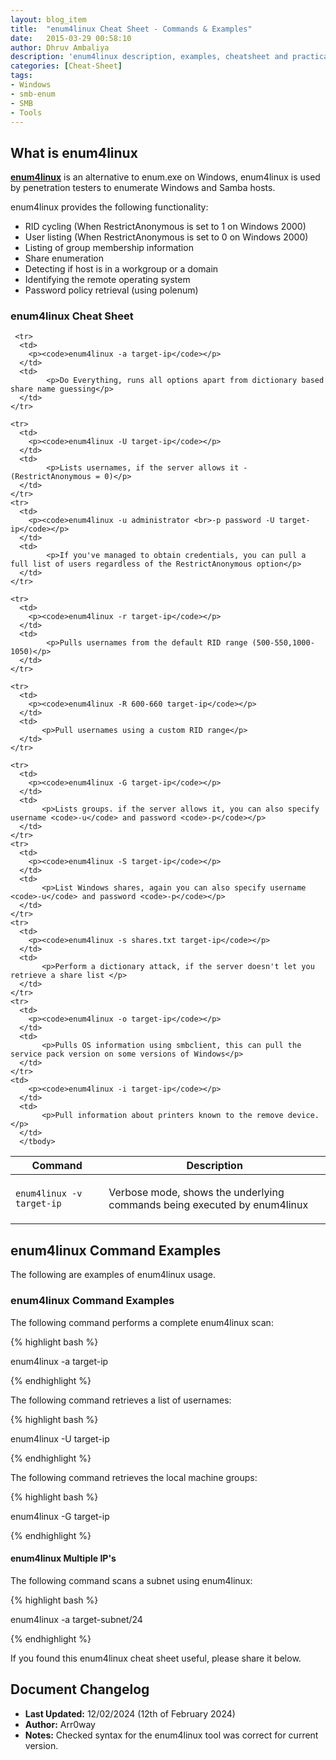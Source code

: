 ```yaml
---
layout: blog_item
title:  "enum4linux Cheat Sheet - Commands & Examples"
date:   2015-03-29 00:58:10
author: Dhruv Ambaliya
description: 'enum4linux description, examples, cheatsheet and practical examples'
categories: [Cheat-Sheet]
tags:
- Windows
- smb-enum
- SMB
- Tools
---
```


## What is enum4linux

**[enum4linux](https://labs.portcullis.co.uk/tools/enum4linux/)** is an alternative to enum.exe on Windows, enum4linux is used by penetration testers to enumerate Windows and Samba hosts. 
 

enum4linux provides the following functionality: 

* RID cycling (When RestrictAnonymous is set to 1 on Windows 2000)
* User listing (When RestrictAnonymous is set to 0 on Windows 2000)
* Listing of group membership information
* Share enumeration
* Detecting if host is in a workgroup or a domain
* Identifying the remote operating system
* Password policy retrieval (using polenum)

### enum4linux Cheat Sheet

<div class="mobile-side-scroller">
<table>
  <thead>
    <tr>
      <th>Command</th>
      <th>Description</th>
    </tr>
  </thead>
      <tbody>
      <tr>
      <td>
        <p><code>enum4linux -v target-ip</code></p>
      </td>
      <td>
            <p>Verbose mode, shows the underlying commands being executed by enum4linux</p>
      </td>
    </tr>

     <tr>
      <td>
        <p><code>enum4linux -a target-ip</code></p>
      </td>
      <td>
            <p>Do Everything, runs all options apart from dictionary based share name guessing</p>
      </td>
    </tr>

    <tr>
      <td>
        <p><code>enum4linux -U target-ip</code></p>
      </td>
      <td>
            <p>Lists usernames, if the server allows it - (RestrictAnonymous = 0)</p>
      </td>
    </tr>
    <tr>
      <td>
        <p><code>enum4linux -u administrator <br>-p password -U target-ip</code></p>
      </td>
      <td>
            <p>If you've managed to obtain credentials, you can pull a full list of users regardless of the RestrictAnonymous option</p>
      </td>
    </tr>

    <tr>
      <td>
        <p><code>enum4linux -r target-ip</code></p>
      </td>
      <td>
            <p>Pulls usernames from the default RID range (500-550,1000-1050)</p> 
      </td>
    </tr>

    <tr>
      <td>
        <p><code>enum4linux -R 600-660 target-ip</code></p>
      </td>
      <td>
           <p>Pull usernames using a custom RID range</p> 
      </td>
    </tr>

    <tr>
      <td>
        <p><code>enum4linux -G target-ip</code></p>
      </td>
      <td>
           <p>Lists groups. if the server allows it, you can also specify username <code>-u</code> and password <code>-p</code></p> 
      </td>
    </tr>
    <tr>
      <td>
        <p><code>enum4linux -S target-ip</code></p>
      </td>
      <td>
           <p>List Windows shares, again you can also specify username <code>-u</code> and password <code>-p</code></p> 
      </td>
    </tr>
    <tr>
      <td>
        <p><code>enum4linux -s shares.txt target-ip</code></p>
      </td>
      <td>
           <p>Perform a dictionary attack, if the server doesn't let you retrieve a share list </p>
      </td>
    </tr>
    <tr>
      <td>
        <p><code>enum4linux -o target-ip</code></p>
      </td>
      <td>
           <p>Pulls OS information using smbclient, this can pull the service pack version on some versions of Windows</p>
      </td>
    </tr>
    <td>
        <p><code>enum4linux -i target-ip</code></p>
      </td>
      <td>
           <p>Pull information about printers known to the remove device.</p>
      </td>
      </tbody>
</table>
</div>


## enum4linux Command Examples 

The following are examples of enum4linux usage. 

### enum4linux Command Examples 

The following command performs a complete enum4linux scan: 

{% highlight bash %}

enum4linux -a target-ip

{% endhighlight %}

The following command retrieves a list of usernames: 

{% highlight bash %}

enum4linux -U target-ip

{% endhighlight %}

The following command retrieves the local machine groups: 

{% highlight bash %}

enum4linux -G target-ip

{% endhighlight %}

#### enum4linux Multiple IP's 

The following command scans a subnet using enum4linux: 

{% highlight bash %}

enum4linux -a target-subnet/24

{% endhighlight %}

If you found this enum4linux cheat sheet useful, please share it below. 

## Document Changelog 

- **Last Updated:** 12/02/2024 (12th of February 2024)
- **Author:** Arr0way 
- **Notes:** Checked syntax for the enum4linux tool was correct for current version. 